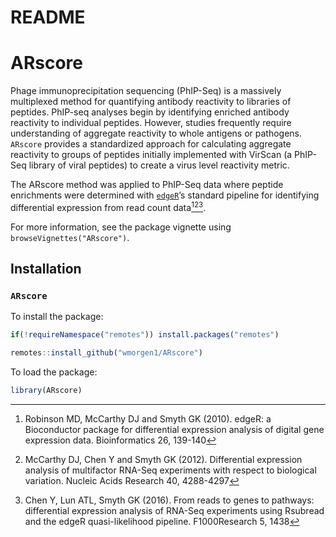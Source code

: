 README
================

# ARscore

<!-- badges: start -->
<!-- badges: end -->

Phage immunoprecipitation sequencing (PhIP-Seq) is a massively
multiplexed method for quantifying antibody reactivity to libraries of
peptides. PhIP-seq analyses begin by identifying enriched antibody
reactivity to individual peptides. However, studies frequently require
understanding of aggregate reactivity to whole antigens or pathogens.
`ARscore` provides a standardized approach for calculating aggregate
reactivity to groups of peptides initially implemented with VirScan (a
PhIP-Seq library of viral peptides) to create a virus level reactivity
metric.

The ARscore method was applied to PhIP-Seq data where peptide
enrichments were determined with
[`edgeR`](https://bioconductor.org/packages/release/bioc/html/edgeR.html)’s
standard pipeline for identifying differential expression from read
count data[^1][^2][^3].

For more information, see the package vignette using
`browseVignettes("ARscore")`.

## Installation

### `ARscore`

To install the package:

``` r
if(!requireNamespace("remotes")) install.packages("remotes")

remotes::install_github("wmorgen1/ARscore")
```

To load the package:

``` r
library(ARscore)
```

[^1]: Robinson MD, McCarthy DJ and Smyth GK (2010). edgeR: a
    Bioconductor package for differential expression analysis of digital
    gene expression data. Bioinformatics 26, 139-140

[^2]: McCarthy DJ, Chen Y and Smyth GK (2012). Differential expression
    analysis of multifactor RNA-Seq experiments with respect to
    biological variation. Nucleic Acids Research 40, 4288-4297

[^3]: Chen Y, Lun ATL, Smyth GK (2016). From reads to genes to pathways:
    differential expression analysis of RNA-Seq experiments using
    Rsubread and the edgeR quasi-likelihood pipeline. F1000Research 5,
    1438
